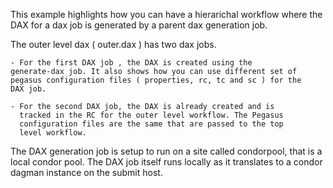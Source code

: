 This example highlights how you can have a hierarichal workflow where
the DAX for a dax job is generated by a parent dax generation
job. 

The outer level dax ( outer.dax ) has two dax jobs.

    - For the first DAX job , the DAX is created using the
    generate-dax job. It also shows how you can use different set of
    pegasus configuration files ( properties, rc, tc and sc ) for the
    DAX job. 

    - For the second DAX job, the DAX is already created and is
      tracked in the RC for the outer level workflow. The Pegasus
      configuration files are the same that are passed to the top
      level workflow. 


The DAX generation job is setup to run on a site called condorpool, that is a
local condor pool. The DAX job itself runs locally as it translates to
a condor dagman instance on the submit host.

